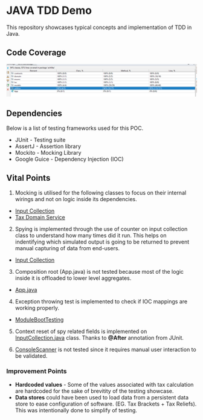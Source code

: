 # JAVA TDD Demo
This repository showcases typical concepts and implementation of TDD in Java.

## Code Coverage

![Code Coverage](https://github.com/allanchua101/java-tdd-demo/blob/master/results/test%20results.png)

## Dependencies
Below is a list of testing frameworks used for this POC.

- JUnit - Testing suite
- AssertJ - Assertion library
- Mockito - Mocking Library
- Google Guice - Dependency Injection (IOC)

## Vital Points

1. Mocking is utilised for the following classes to focus on their internal wirings and not on logic inside its dependencies.

- [Input Collection](https://github.com/allanchua101/java-tdd-demo/blob/master/taxmanager/src/test/java/com/achilles/utilities/InputCollectionTest.java) 
- [Tax Domain Service](https://github.com/allanchua101/java-tdd-demo/blob/master/taxmanager/src/test/java/com/achilles/domain/TaxDomainServiceTest.java)

2. Spying is implemented through the use of counter on input collection class to understand how many times did it run. This helps on indentifying which simulated output is going to be returned to prevent manual capturing of data from end-users.

- [Input Collection](https://github.com/allanchua101/java-tdd-demo/blob/master/taxmanager/src/test/java/com/achilles/utilities/InputCollectionTest.java) 

3. Composition root (App.java) is not tested because most of the logic inside it is offloaded to lower level aggregates.

- [App.java](https://github.com/allanchua101/java-tdd-demo/blob/master/taxmanager/src/main/java/com/achilles/App.java)

4. Exception throwing test is implemented to check if IOC mappings are working properly.

- [ModuleBootTesting](https://github.com/allanchua101/java-tdd-demo/blob/master/taxmanager/src/test/java/com/achilles/ioc/ModuleBootTest.java)

5. Context reset of spy related fields is implemented on [InputCollection.java](https://github.com/allanchua101/java-tdd-demo/blob/master/taxmanager/src/test/java/com/achilles/utilities/InputCollectionTest.java) class. Thanks to **@After** annotation from JUnit.

6. [ConsoleScanner](https://github.com/allanchua101/java-tdd-demo/blob/master/taxmanager/src/main/java/com/achilles/utilities/ConsoleScanner.java) is not tested since it requires manual user interaction to be validated.

### Improvement Points

- **Hardcoded values** - Some of the values associated with tax calculation are hardcoded for the sake of brevitity of the testing showcase. 
- **Data stores** could have been used to load data from a persistent data store to ease configuration of software. (EG. Tax Brackets + Tax Reliefs). This was intentionally done to simplify of testing.
